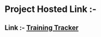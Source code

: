 # Project Hosted Link :-
## Link :- [Training Tracker](https://conference-ticket-generator-a.netlify.app/)

